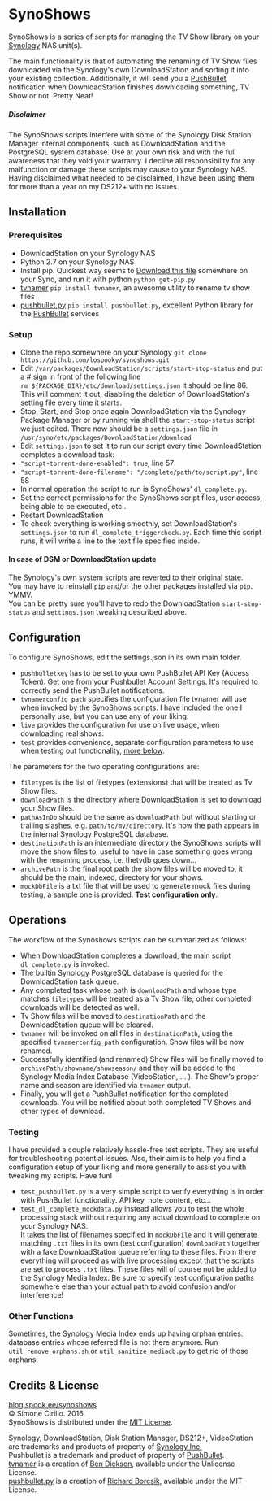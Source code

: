 # SynoShows
SynoShows is a series of scripts for managing the TV Show library on your [Synology](http://www.synology.com) NAS unit(s).

The main functionality is that of automating the renaming of TV Show files downloaded via the Synology's own DownloadStation and sorting it into your existing collection. Additionally, it will send you a [PushBullet](http://www.pushbullet.com) notification when DownloadStation finishes downloading something, TV Show or not. Pretty Neat!

##### Disclaimer
The SynoShows scripts interfere with some of the Synology Disk Station Manager internal components, such as DownloadStation and the PostgreSQL system database. Use at your own risk and with the full awareness that they void your warranty. I decline all responsibility for any malfunction or damage these scripts may cause to your Synology NAS.<br>
Having disclaimed what needed to be disclaimed, I have been using them for more than a year on my DS212+ with no issues.

## Installation

### Prerequisites
* DownloadStation on your Synology NAS
* Python 2.7 on your Synology NAS
* Install pip. Quickest way seems to [Download this file](https://raw.githubusercontent.com/pypa/pip/master/contrib/get-pip.py) somewhere on your Syno, and run it with python `python get-pip.py`
* [tvnamer](https://github.com/dbr/tvnamer) `pip install tvnamer`, an awesome utility to rename tv show files
* [pushbullet.py](https://github.com/randomchars/pushbullet.py) `pip install pushbullet.py`, excellent Python library for the [PushBullet](http://www.pushbullet.com) services

### Setup
* Clone the repo somewhere on your Synology `git clone https://github.com/lospooky/synoshows.git`
* Edit `/var/packages/DownloadStation/scripts/start-stop-status` and put a # sign in front of the following line<br>
`rm ${PACKAGE_DIR}/etc/download/settings.json` it should be line 86.<br> This will comment it out, disabling the deletion of DownloadStation's setting file every time it starts.
* Stop, Start, and Stop once again DownloadStation via the Synology Package Manager or by running via shell the `start-stop-status` script we just edited. There now should be a `settings.json` file in `/usr/syno/etc/packages/DownloadStation/download`
* Edit `settings.json` to set it to run our script every time DownloadStation completes a download task:
 * `"script-torrent-done-enabled": true`, line 57
 * `"script-torrent-done-filename": "/complete/path/to/script.py"`, line 58<br>
* In normal operation the script to run is SynoShows' `dl_complete.py`. 
* Set the correct permissions for the SynoShows script files, user access, being able to be executed, etc..
* Restart DownloadStation
* To check everything is working smoothly, set DownloadStation's `settings.json` to run `dl_complete_triggercheck.py`. Each time this script runs, it will write a line to the text file specified inside.

#### In case of DSM or DownloadStation update
The Synology's own system scripts are reverted to their original state.<br>
You may have to reinstall `pip` and/or the other packages installed via `pip`. YMMV. <br>
You can be pretty sure you'll have to redo the DownloadStation `start-stop-status` and `settings.json` tweaking described above.


## Configuration
To configure SynoShows, edit the settings.json in its own main folder. 
* `pushbulletkey` has to be set to your own PushBullet API Key (Access Token). Get one from your Pushbullet [Account Settings](https://www.pushbullet.com/#settings/account). It's required to correctly send the PushBullet notifications.
* `tvnamerconfig_path` specifies the configuration file tvnamer will use when invoked by the SynoShows scripts. I have included the one I personally use, but you can use any of your liking.
* `live` provides the configuration for use on live usage, when downloading real shows.
* `test` provides convenience, separate configuration parameters to use when testing out functionality, [more below](#testing).


The parameters for the two operating configurations are:
* `filetypes` is the list of filetypes (extensions) that will be treated as Tv Show files.
* `downloadPath` is the directory where DownloadStation is set to download your Show files.
* `pathAsInDb` should be the same as `downloadPath` but without starting or trailing slashes, e.g. `path/to/my/directory`. It's how the path appears in the internal Synology PostgreSQL database.
* `destinationPath` is an intermediate directory the SynoShows scripts will move the show files to, useful to have in case something goes wrong with the renaming process, i.e. thetvdb goes down...
* `archivePath` is the final root path the show files will be moved to, it should be the main, indexed, directory for your shows.
* `mockDbFile` is a txt file that will be used to generate mock files during testing, a sample one is provided. **Test configuration only**.

## Operations
The workflow of the Synoshows scripts can be summarized as follows:
* When DownloadStation completes a download, the main script `dl_complete.py` is invoked.
* The builtin Synology PostgreSQL database is queried for the DownloadStation task queue.
* Any completed task whose path is `downloadPath` and whose type matches `filetypes` will be treated as a Tv Show file, other completed downloads will be detected as well.
* Tv Show files will be moved to `destinationPath`  and the DownloadStation queue will be cleared.
* `tvnamer` will be invoked on all files in `destinationPath`, using the specified `tvnamerconfig_path` configuration. Show files will be now renamed.
* Successfully identified (and renamed) Show files will be finally moved to `archivePath/showname/showseason/` and they will be added to the Synology Media Index Database (VideoStation, ... ). The Show's proper name and season are identified via `tvnamer` output.
* Finally, you will get a PushBullet notification for the completed downloads. You will be notified about both completed TV Shows and other types of download.

### Testing
I have provided a couple relatively hassle-free test scripts. They are useful for troubleshooting potential issues.
Also, their aim is to help you find a configuration setup of your liking and more generally to assist you with tweaking my scripts. Have fun!

* `test_pushbullet.py` is a very simple script to verify everything is in order with PushBullet functionality. API key, note content, etc...
* `test_dl_complete_mockdata.py` instead allows you to test the whole processing stack without requiring any actual download to complete on your Synology NAS.<br>
It takes the list of filenames specified in `mockDbFile` and it will generate matching `.txt` files in its own (test configuration) `downloadPath` together with a fake DownloadStation queue referring to these files. From there everything will proceed as with live processing except that the scripts are set to process `.txt` files. These files will of course not be added to the Synology Media Index. Be sure to specify test configuration paths somewhere else than your actual path to avoid confusion and/or interference!

### Other Functions
Sometimes, the Synology Media Index ends up having orphan entries: database entries whose referred file is not there anymore. Run `util_remove_orphans.sh` or `util_sanitize_mediadb.py` to get rid of those orphans.

## Credits & License
[blog.spook.ee/synoshows](blog.spook.ee/synoshows)<br>
© Simone Cirillo. 2016.<br>
SynoShows is distributed under the [MIT License](https://opensource.org/licenses/MIT).<br>


Synology, DownloadStation, Disk Station Manager, DS212+, VideoStation are trademarks and products of property of [Synology Inc.](http://www.synology.com)<br>
Pushbullet is a trademark and product of property of [PushBullet](http://www.pushbullet.com).<br>
[tvnamer](https://github.com/dbr/tvnamer) is a creation of [Ben Dickson](http://github.com/dbr), available under the Unlicense License.<br>
[pushbullet.py](https://github.com/randomchars/pushbullet.py) is a creation of [Richard Borcsik](http://richardb.me), available under the MIT License.<br>
